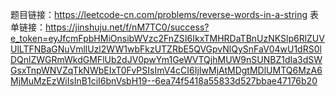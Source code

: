题目链接：https://leetcode-cn.com/problems/reverse-words-in-a-string
表单链接：https://jinshuju.net/f/nM7TC0/success?e_token=eyJfcmFpbHMiOnsibWVzc2FnZSI6IkxTMHRDaTBnUzNKSlp6RlZUVUlLTFNBaGNuVmllUzl2WW1wbFkzUTZRbE5QVGpvNlQySnFaV04wU1dRS0lDQnlZWGRmWkdGMFlUb2dJV0pwYm1GeWVTQjhMUW9nSUNBZ1dIa3dSWGsxTnpWNVZqTkNWbEIxT0FvPSIsImV4cCI6IjIwMjAtMDgtMDlUMTQ6MzA6MjMuMzEzWiIsInB1ciI6bnVsbH19--6ea74f5418a55833d527bbae47176b20